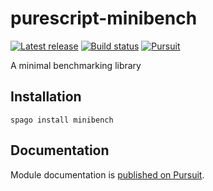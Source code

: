 # purescript-minibench

[![Latest release](http://img.shields.io/github/release/purescript/purescript-minibench.svg)](https://github.com/purescript/purescript-minibench/releases)
[![Build status](https://github.com/purescript/purescript-minibench/workflows/CI/badge.svg?branch=master)](https://github.com/purescript/purescript-minibench/actions?query=workflow%3ACI+branch%3Amaster)
[![Pursuit](https://pursuit.purescript.org/packages/purescript-minibench/badge)](https://pursuit.purescript.org/packages/purescript-minibench)

A minimal benchmarking library

## Installation

```
spago install minibench
```

## Documentation

Module documentation is [published on Pursuit](http://pursuit.purescript.org/packages/purescript-minibench).
